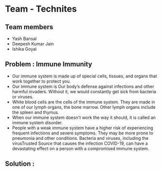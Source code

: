 # Team - Technites

## Team members
- Yash Bansal
- Deepesh Kumar Jain
- Ishika Goyal

## Problem : Immune Immunity
- Our immune system is made up of special cells, tissues, and organs that work together to protect you.
- Our immune system is Our body’s defense against infections and other harmful invaders. Without it, we would constantly get sick from bacteria or viruses.
- White blood cells are the cells of the immune system. They are made in one of our lymph organs, the bone marrow. Other lymph organs include the spleen and thymus.
- When our immune system doesn't work the way it should, it is called an immune system disorder.
- People with a weak immune system have a higher risk of experiencing frequent infections and severe symptoms. They may be more prone to pneumonia and other conditions. Bacteria and viruses, including the virusTrusted Source that causes the infection COVID-19, can have a devastating effect on a person with a compromised immune system.

## Solution :
